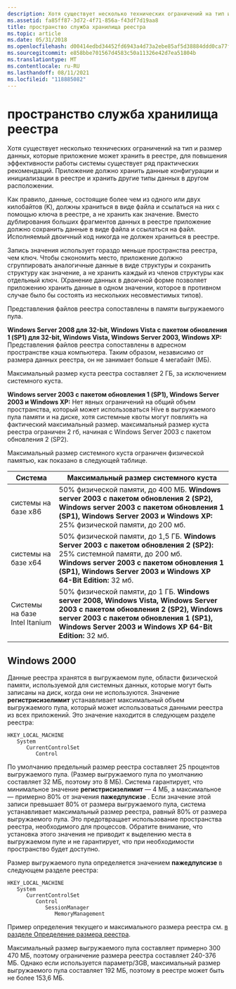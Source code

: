 ```yaml
---
description: Хотя существует несколько технических ограничений на тип и размер данных, которые приложение может хранить в реестре, для повышения эффективности работы системы существует ряд практических рекомендаций.
ms.assetid: fa85ff87-3d72-4f71-856a-f43df7d19aa8
title: пространство служба хранилища реестра
ms.topic: article
ms.date: 05/31/2018
ms.openlocfilehash: d00414edbd34452fd6943a4d73a2ebe85af5d38884ddd0ca77f1d8fb41ae6e0c
ms.sourcegitcommit: e858bbe701567d4583c50a11326e42d7ea51804b
ms.translationtype: MT
ms.contentlocale: ru-RU
ms.lasthandoff: 08/11/2021
ms.locfileid: "118885082"
---
```

# <a name="registry-storage-space"></a>пространство служба хранилища реестра

Хотя существует несколько технических ограничений на тип и размер данных, которые приложение может хранить в реестре, для повышения эффективности работы системы существует ряд практических рекомендаций. Приложение должно хранить данные конфигурации и инициализации в реестре и хранить другие типы данных в другом расположении.

Как правило, данные, состоящие более чем из одного или двух килобайтов (K), должны храниться в виде файла и ссылаться на них с помощью ключа в реестре, а не хранить как значение. Вместо дублирования больших фрагментов данных в реестре приложение должно сохранить данные в виде файла и ссылаться на файл. Исполняемый двоичный код никогда не должен храниться в реестре.

Запись значения использует гораздо меньше пространства реестра, чем ключ. Чтобы сэкономить место, приложение должно сгруппировать аналогичные данные в виде структуры и сохранить структуру как значение, а не хранить каждый из членов структуры как отдельный ключ. (Хранение данных в двоичной форме позволяет приложению хранить данные в одном значении, которое в противном случае было бы состоять из нескольких несовместимых типов).

Представления файлов реестра сопоставлены в памяти выгружаемого пула.

**Windows Server 2008 для 32-bit, Windows Vista с пакетом обновления 1 (SP1) для 32-bit, Windows Vista, Windows Server 2003, Windows XP:** Представления файлов реестра сопоставлены в адресном пространстве кэша компьютера. Таким образом, независимо от размера данных реестра, он не занимает больше 4 мегабайт (МБ).

Максимальный размер куста реестра составляет 2 ГБ, за исключением системного куста.

**Windows server 2003 с пакетом обновления 1 (SP1), Windows Server 2003 и Windows XP:** Нет явных ограничений на общий объем пространства, который может использоваться Hive в выгружаемого пула памяти и на диске, хотя системные квоты могут повлиять на фактический максимальный размер. максимальный размер куста реестра ограничен 2 гб, начиная с Windows Server 2003 с пакетом обновления 2 (SP2).

Максимальный размер системного куста ограничен физической памятью, как показано в следующей таблице. 

| Система                      | Максимальный размер системного куста                                                                                                                                                                                                            |
|-----------------------------|--------------------------------------------------------------------------------------------------------------------------------------------------------------------------------------------------------------------------------------------|
| системы на базе x86           | 50% физической памяти, до 400 МБ. **Windows server 2003 с пакетом обновления 2 (SP2), Windows server 2003 с пакетом обновления 1 (SP1), Windows Server 2003 и Windows XP:** 25% физической памяти, до 200 мб.<br/>                                    |
| системы на базе x64           | 50% физической памяти, до 1,5 ГБ. **Windows Server 2003 с пакетом обновления 2 (SP2):** 25% системной памяти, до 200 мб.<br/> **Windows server 2003 с пакетом обновления 1 (SP1), Windows Server 2003 и Windows XP 64-Bit Edition:** 32 мб.<br/> |
| Системы на базе Intel Itanium | 50% физической памяти, до 1 ГБ. **Windows server 2008, Windows Vista, Windows Server 2003 с пакетом обновления 2 (SP2), Windows server 2003 с пакетом обновления 1 (SP1), Windows Server 2003 и Windows XP 64-Bit Edition:** 32 мб.<br/>                         |



 

## <a name="windows-2000"></a>Windows 2000

Данные реестра хранятся в выгружаемом пуле, области физической памяти, используемой для системных данных, которые могут быть записаны на диск, когда они не используются. Значение **регистрисизелимит** устанавливает максимальный объем выгружаемого пула, который может использоваться данными реестра из всех приложений. Это значение находится в следующем разделе реестра:

```
HKEY_LOCAL_MACHINE
   System
      CurrentControlSet
         Control
```

По умолчанию предельный размер реестра составляет 25 процентов выгружаемого пула. (Размер выгружаемого пула по умолчанию составляет 32 МБ, поэтому это 8 МБ). Система гарантирует, что минимальное значение **регистрисизелимит** — 4 МБ, а максимальное — примерно 80% от значения **пажедпулсизе** . Если значение этой записи превышает 80% от размера выгружаемого пула, система устанавливает максимальный размер реестра, равный 80% от размера выгружаемого пула. Это предотвращает использование пространства реестра, необходимого для процессов. Обратите внимание, что установка этого значения не приводит к выделению места в выгружаемом пуле и не гарантирует, что при необходимости пространство будет доступно.

Размер выгружаемого пула определяется значением **пажедпулсизе** в следующем разделе реестра:

```
HKEY_LOCAL_MACHINE
   System
      CurrentControlSet
         Control
            SessionManager
               MemoryManagement
```

Пример определения текущего и максимального размера реестра см. [в разделе Определение размера реестра](determining-the-registry-size.md).

Максимальный размер выгружаемого пула составляет примерно 300 470 МБ, поэтому ограничение размера реестра составляет 240-376 МБ. Однако если используется параметр/3GB, максимальный размер выгружаемого пула составляет 192 МБ, поэтому в реестре может быть не более 153,6 МБ.

 

 




